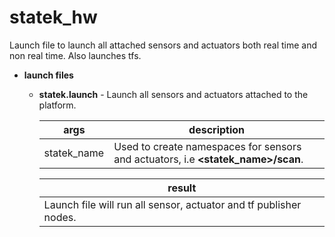 # statek_hw
Launch file to launch all attached sensors and actuators both real time and non real time. Also launches tfs.

* **launch files**
  * **statek.launch** - Launch all sensors and actuators attached to the platform. </br>
  
    | args | description |
    |-|-|
    | statek_name | Used to create namespaces for sensors and actuators, i.e **<statek_name>/scan**. |

    | result |
    |-|
    | Launch file will run all sensor, actuator and tf publisher nodes. |
